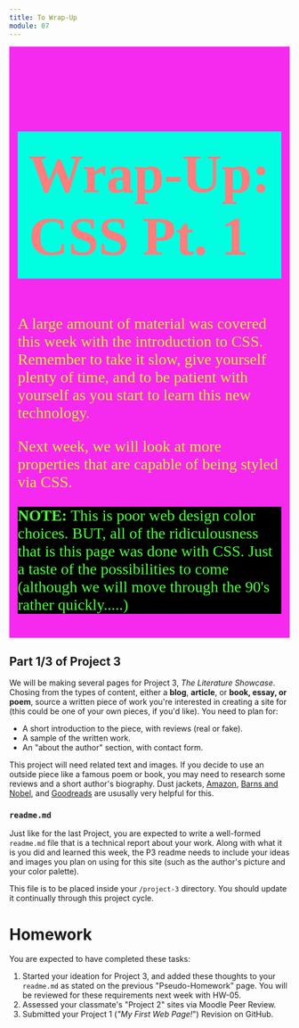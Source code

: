 ```yaml
---
title: To Wrap-Up
module: 07
---
```


<style>

.content-crazy {
    background-color: rgb(246, 41, 238);
    font-family: cursive;
    color: rgb(216, 244, 44);
    padding: 15px;
}
.content-crazy>p {
    font-size: 2em;
}

.content-crazy>h1 {
    background-color: rgb(0, 255, 224);
    color: rgb(255, 125, 125);
    padding: 20px;
    font-size: 7em;
    font-weight: bold;
    text-shadow: rgb(0, 39, 106);

}

.content-crazy>h1:hover {
    background-color: rgb(69, 222, 7);
    color: rgb(0, 255, 255);
    padding: 30px;
    font-size: 1em;
}

.content-crazy>p:hover {
    background-color: rgb(41, 197, 246);
    font-family: monospace;
    color: rgb(244, 44, 44);
    padding: 30px;
}

#note {
    background-color: black;
    color: rgb(76, 255, 60);
    font-family: fantasy;
}

#note:hover {
    background-color: black;
    color: rgb(60, 91, 255);
    font-family: monospace;
}

</style>

<div class="content-crazy">
  <h1> Wrap-Up: <br /> CSS Pt. 1</h1>

  <p>A large amount of material was covered this week with the introduction to CSS. Remember to take it slow, give yourself plenty of time, and to be patient with yourself as you start to learn this new technology.</p>

  <p>Next week, we will look at more properties that are capable of being styled via CSS.</p>

  <p id="note" class><b>NOTE:</b> This is poor web design color choices. BUT, all of the ridiculousness that is this page was done with CSS. Just a taste of the possibilities to come (although we will move through the 90's rather quickly.....)</p>
</div>


## Part 1/3 of Project 3
We will be making several pages for Project 3, _The Literature Showcase_. Chosing from the types of content, either a **blog**, **article**, or **book, essay, or poem**, source a written piece of work you're interested in creating a site for (this could be one of your own pieces, if you'd like). You need to plan for:
  - A short introduction to the piece, with reviews (real or fake).
  - A sample of the written work.
  - An "about the author" section, with contact form.

This project will need related text and images. If you decide to use an outside piece like a famous poem or book, you may need to research some reviews and a short author's biography. Dust jackets, [Amazon](https://www.amazon.com/books/), [Barns and Nobel](https://www.barnesandnoble.com/), and [Goodreads](https://www.goodreads.com/blog/) are ususally very helpful for this.

### `readme.md`
Just like for the last Project, you are expected to write a well-formed `readme.md` file that is a technical report about your work. Along with what it is you did and learned this week, the P3 readme needs to include your ideas and images you plan on using for this site (such as the author's picture and your color palette).

This file is to be placed inside your `/project-3` directory. You should update it continually through this project cycle.


# Homework
You are expected to have completed these tasks:
1. Started your ideation for Project 3, and added these thoughts to your `readme.md` as stated on the previous "Pseudo-Homework" page. You will be reviewed for these requirements next week with HW-05.
2. Assessed your classmate's "Project 2" sites via Moodle Peer Review.
3. Submitted your Project 1 (_"My First Web Page!_") Revision on GitHub.
